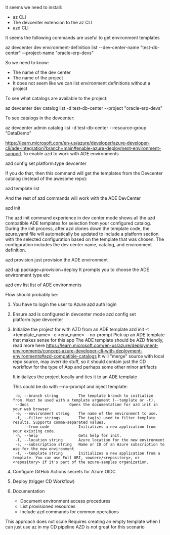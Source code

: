 It seems we need to install: 

- az CLI
- The devcenter extension to the az CLI
- azd CLI

It seems the following commands are useful to get environment templates

az devcenter dev environment-definition list --dev-center-name "test-db-center" --project-name "oracle-erp-devs"

So we need to know:

- The name of the dev center
- The name of the project 
- It does not seem like we can list environment definitions without a project

To see what catalogs are available to the project:

az devcenter dev catalog list -d test-db-center --project "oracle-erp-devs" 

To see catalogs in the devcenter:

az devcenter admin catalog list -d test-db-center --resource-group "DataDemo"

https://learn.microsoft.com/en-us/azure/developer/azure-developer-cli/ade-integration?branch=main#enable-azure-deployment-environment-support
To enable azd to work with ADE environments

azd config set platform.type devcenter

If you do that, then this command will get the templates from the Devcenter catalog (instead of the awesome repo):

azd template list

And the rest of azd commands will work with the ADE DevCenter

azd init

The azd init command experience in dev center mode shows all the azd compatible ADE templates for selection from your configured catalog. During the init process, after azd clones down the template code, the azure.yaml file will automatically be updated to include a platform section with the selected configuration based on the template that was chosen. The configuration includes the dev center name, catalog, and environment definition.

azd provision
just provision the ADE environment

azd up
package+provision+deploy
It prompts you to choose the ADE environment type etc

azd env list
list of ADE environments

Flow should probably be:

1. You have to login the user to Azure
    azd auth login

2. Ensure azd is configured in devcenter mode
    azd config set platform.type devcenter

3. Initialize the project for with AZD from an ADE template
    azd init -t <template_name> -e <env_name> --no-prompt 
    Pick up an ADE template that makes sense for this app
    The ADE template should be AZD friendly, read more here https://learn.microsoft.com/en-us/azure/deployment-environments/concept-azure-developer-cli-with-deployment-environments#azd-compatible-catalogs
    It will "merge" source with local repo source, may override stuff, so it should contain just the CD workflow for the type of App and perhaps some other minor artifacts
    
    It initializes the project locally and ties it to an ADE template

    This could be do with --no-prompt and inject template:

        -b, --branch string         The template branch to initialize from. Must be used with a template argument (--template or -t).
        --docs                  Opens the documentation for azd init in your web browser.
        -e, --environment string    The name of the environment to use.
        -f, --filter strings        The tag(s) used to filter template results. Supports comma-separated values.
            --from-code             Initializes a new application from your existing code.
        -h, --help                  Gets help for init.
        -l, --location string       Azure location for the new environment
        -s, --subscription string   Name or ID of an Azure subscription to use for the new environment
        -t, --template string       Initializes a new application from a template. You can use Full URI, <owner>/<repository>, or <repository> if it's part of the azure-samples organization.

4. Configure GitHub Actions secrets for Azure OIDC

5. Deploy (trigger CD Workflow)

6. Documentation
   - Document environment access procedures
   - List provisioned resources
   - Include azd commands for common operations


This approach does not scale
Requires creating an empty template when I can just use az in my CD pipeline
AZD is not great for this scenario